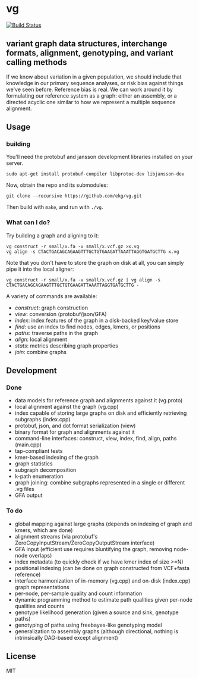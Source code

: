 # vg

[![Build Status](https://travis-ci.org/ekg/vg.svg)](https://travis-ci.org/ekg/vg)

## variant graph data structures, interchange formats, alignment, genotyping, and variant calling methods

If we know about variation in a given population, we should include that knowledge in our primary sequence analyses, or risk bias against things we've seen before. Reference bias is real. We can work around it by formulating our reference system as a graph: either an assembly, or a directed acyclic one similar to how we represent a multiple sequence alignment.

## Usage

### building

You'll need the protobuf and jansson development libraries installed on your server.

    sudo apt-get install protobuf-compiler libprotoc-dev libjansson-dev

Now, obtain the repo and its submodules:

    git clone --recursive https://github.com/ekg/vg.git

Then build with `make`, and run with `./vg`.

### What can I do?

Try building a graph and aligning to it:

    vg construct -r small/x.fa -v small/x.vcf.gz >x.vg
    vg align -s CTACTGACAGCAGAAGTTTGCTGTGAAGATTAAATTAGGTGATGCTTG x.vg

Note that you don't have to store the graph on disk at all, you can simply pipe it into the local aligner:

    vg construct -r small/x.fa -v small/x.vcf.gz | vg align -s CTACTGACAGCAGAAGTTTGCTGTGAAGATTAAATTAGGTGATGCTTG -

A variety of commands are available:

- *construct*: graph construction
- *view*: conversion (protobuf/json/GFA)
- *index*: index features of the graph in a disk-backed key/value store
- *find*: use an index to find nodes, edges, kmers, or positions
- *paths*: traverse paths in the graph
- *align*: local alignment
- *stats*: metrics describing graph properties
- *join*: combine graphs

## Development

### Done

- data models for reference graph and alignments against it (vg.proto)
- local alignment against the graph (vg.cpp)
- index capable of storing large graphs on disk and efficiently retrieving subgraphs (index.cpp)
- protobuf, json, and dot format serialization (view)
- binary format for graph and alignments against it
- command-line interfaces: construct, view, index, find, align, paths (main.cpp)
- tap-compliant tests
- kmer-based indexing of the graph
- graph statistics
- subgraph decomposition
- k-path enumeration
- graph joining: combine subgraphs represented in a single or different .vg files
- GFA output

### To do

- global mapping against large graphs (depends on indexing of graph and kmers, which are done)
- alignment streams (via protobuf's ZeroCopyInputStream/ZeroCopyOutputStream interface)
- GFA input (efficient use requires bluntifying the graph, removing node-node overlaps)
- index metadata (to quickly check if we have kmer index of size >=N)
- positional indexing (can be done on graph constructed from VCF+fasta reference)
- interface harmonization of in-memory (vg.cpp) and on-disk (index.cpp) graph representations
- per-node, per-sample quality and count information
- dynamic programming method to estimate path qualities given per-node qualities and counts
- genotype likelihood generation (given a source and sink, genotype paths)
- genotyping of paths using freebayes-like genotyping model
- generalization to assembly graphs (although directional, nothing is intrinsically DAG-based except alignment)

## License

MIT
